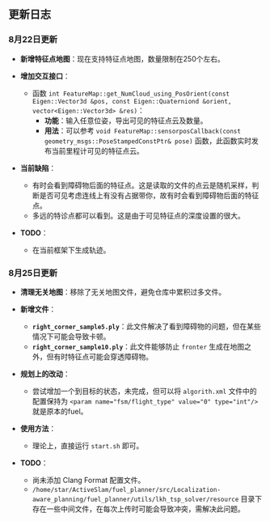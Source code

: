 ## 更新日志

### 8月22日更新

- **新增特征点地图**：现在支持特征点地图，数量限制在250个左右。
- **增加交互接口**：
  - 函数 
  `int FeatureMap::get_NumCloud_using_PosOrient(const Eigen::Vector3d &pos, const Eigen::Quaterniond &orient, vector<Eigen::Vector3d> &res)`：
    - **功能**：输入任意位姿，导出可见的特征点云及数量。
    - **用法**：可以参考 `void FeatureMap::sensorposCallback(const geometry_msgs::PoseStampedConstPtr& pose)` 函数，此函数实时发布当前里程计可见的特征点云。

- **当前缺陷**：
  - 有时会看到障碍物后面的特征点。这是读取的文件的点云是随机采样，判断是否可见考虑连线上有没有占据带你，故有时会看到障碍物后面的特征点。
  - 多远的特诊点都可以看到。这是由于可见特征点的深度设置的很大。

- **TODO**：
  - 在当前框架下生成轨迹。


### 8月25日更新

- **清理无关地图**：移除了无关地图文件，避免仓库中累积过多文件。

- **新增文件**：
  - **`right_corner_sample5.ply`**：此文件解决了看到障碍物的问题，但在某些情况下可能会导致卡顿。
  - **`right_corner_sample10.ply`**：此文件能够防止 `fronter` 生成在地图之外，但有时特征点可能会穿透障碍物。

- **规划上的改动**：
  - 尝试增加一个到目标的状态，未完成，但可以将 `algorith.xml` 文件中的配置保持为 `<param name="fsm/flight_type" value="0" type="int"/>`就是原本的fuel。

- **使用方法**：
  - 理论上，直接运行 `start.sh` 即可。

- **TODO**：
  - 尚未添加 Clang Format 配置文件。
  - `/home/star/ActiveSlam/fuel_planner/src/Localization-aware_planning/fuel_planner/utils/lkh_tsp_solver/resource` 目录下存在一些中间文件，在每次上传时可能会导致冲突，需解决此问题。

